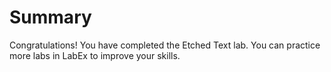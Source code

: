# Summary

Congratulations! You have completed the Etched Text lab. You can practice more labs in LabEx to improve your skills.
